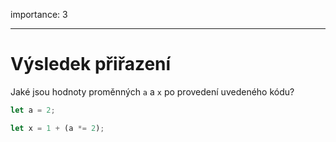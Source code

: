 importance: 3

---

# Výsledek přiřazení

Jaké jsou hodnoty proměnných `a` a `x` po provedení uvedeného kódu?

```js
let a = 2;

let x = 1 + (a *= 2);
```
